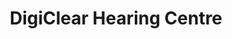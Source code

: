 ---
title: "DigiClear Hearing Centre"
url: /bishops-stortford/digiclear-hearing-centre/
shop: Hörgeräte
---